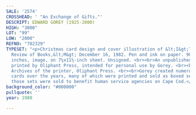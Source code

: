 ```yaml
---
SALE: '2574'
CROSSHEAD: ' "An Exchange of Gifts."'
DESCRIPT: EDWARD GOREY (1925-2000)
HIGH: "3000"
LOT: "99"
LOW: "2000"
REFNO: "782329"
TYPESET: "<p>Christmas card design and cover illustration of &lt;I&gt;The New York
  Review of Books,&lt;M&gt; December 16, 1982. Pen and ink on paper. 90x228 mm; 3½x9
  inches, image, on 7¼x11½-inch sheet. Unsigned. <br><br>An unpublished holiday card,
  printed by Oliphant Press, intended for personal use by Gorey. <br><br>Provenance:
  Archives of the printer, Oliphant Press. <br><br>Gorey created numerous holiday
  cards over the years, many of which were printed and sold as boxed sets. Some of
  those sets were sold to benefit human service agencies on Cape Cod.</p>"
background_color: "#000000"
pullquote: ''
year: 1980

---
```

